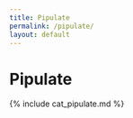 ```yaml
---
title: Pipulate
permalink: /pipulate/
layout: default
---
```


# Pipulate

{% include cat_pipulate.md %}

